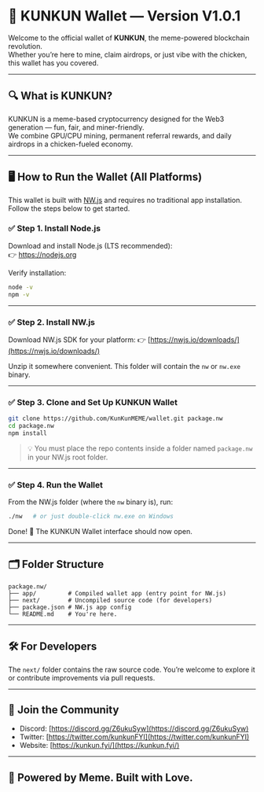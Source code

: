 # 🐔 KUNKUN Wallet — Version V1.0.1

Welcome to the official wallet of **KUNKUN**, the meme-powered blockchain revolution.  
Whether you’re here to mine, claim airdrops, or just vibe with the chicken, this wallet has you covered.

---

## 🔍 What is KUNKUN?

KUNKUN is a meme-based cryptocurrency designed for the Web3 generation — fun, fair, and miner-friendly.  
We combine GPU/CPU mining, permanent referral rewards, and daily airdrops in a chicken-fueled economy.

---

## 🖥️ How to Run the Wallet (All Platforms)

This wallet is built with [NW.js](https://nwjs.io/) and requires no traditional app installation.  
Follow the steps below to get started.

### ✅ Step 1. Install Node.js

Download and install Node.js (LTS recommended):  
👉 https://nodejs.org

Verify installation:

```bash
node -v
npm -v
````

---

### ✅ Step 2. Install NW\.js

Download NW\.js SDK for your platform:
👉 [https://nwjs.io/downloads/](https://nwjs.io/downloads/)

Unzip it somewhere convenient. This folder will contain the `nw` or `nw.exe` binary.

---

### ✅ Step 3. Clone and Set Up KUNKUN Wallet

```bash
git clone https://github.com/KunKunMEME/wallet.git package.nw
cd package.nw
npm install
```

> 💡 You must place the repo contents inside a folder named `package.nw` in your NW\.js root folder.

---

### ✅ Step 4. Run the Wallet

From the NW\.js folder (where the `nw` binary is), run:

```bash
./nw   # or just double-click nw.exe on Windows
```

Done! 🎉 The KUNKUN Wallet interface should now open.

---

## 🗂️ Folder Structure

```
package.nw/
├── app/         # Compiled wallet app (entry point for NW.js)
├── next/        # Uncompiled source code (for developers)
├── package.json # NW.js app config
└── README.md    # You're here.
```

---

## 🛠 For Developers

The `next/` folder contains the raw source code. You’re welcome to explore it or contribute improvements via pull requests.

---

## 📢 Join the Community

* Discord: [https://discord.gg/Z6ukuSyw](https://discord.gg/Z6ukuSyw)
* Twitter: [https://twitter.com/kunkunFYI](https://twitter.com/kunkunFYI)
* Website: [https://kunkun.fyi/](https://kunkun.fyi/)

---

## 🐔 Powered by Meme. Built with Love.

